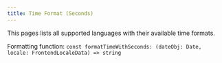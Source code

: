 ```yaml
---
title: Time Format (Seconds)
---
```


This pages lists all supported languages with their available time formats.

Formatting function: `const formatTimeWithSeconds: (dateObj: Date, locale: FrontendLocaleData) => string`